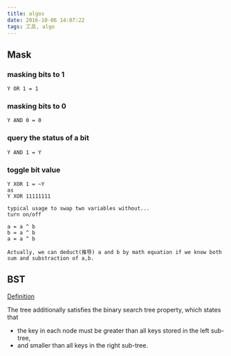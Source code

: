 ```yaml
---
title: algos
date: 2016-10-06 14:07:22
tags: 工具, algo
---
```


## Mask

### masking bits to 1
```
Y OR 1 = 1
```

### masking bits to 0
```
Y AND 0 = 0
```

### query the status of a bit
```
Y AND 1 = Y
```

### toggle bit value
```
Y XOR 1 = ~Y
as
Y XOR 11111111

typical usage to swap two variables without...
turn on/off

a = a ^ b
b = a ^ b
a = a ^ b

Actually, we can deduct(推导) a and b by math equation if we know both sum and substraction of a,b.
```

## BST

[Definition](https://en.wikipedia.org/wiki/Binary_search_tree)

The tree additionally satisfies the binary search tree property, which states that 
 + the key in each node must be greater than all keys stored in the left sub-tree, 
 + and smaller than all keys in the right sub-tree.